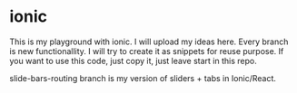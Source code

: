 # ionic
This is my playground with ionic. I will upload my ideas here.
Every branch is new functionallity. 
I will try to create it as snippets for reuse purpose.
If you want to use this code, just copy it, just leave start in this repo.

slide-bars-routing branch is my version of sliders + tabs in Ionic/React.
